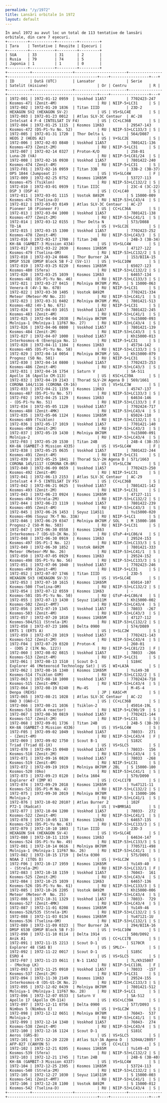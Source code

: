 ```yaml
---
permalink: "/y/1972"
title: Lansări orbitale în 1972
layout: default
---
```


    În anul 1972 au avut loc un total de 113 tentative de lansări orbitale, din care 7 eșecuri.
    +---------+-----------+---------+---------+
    | Țara    | Tentative | Reușite | Eșecuri |
    +---------+-----------+---------+---------+
    | SUA     | 33        | 31      | 2       |
    | Rusia   | 79        | 74      | 5       |
    | Japonia | 1         | 1       | 0       |
    +---------+-----------+---------+---------+
    +----------+------------------+-----------------------+---------------+----------------------------------------+----+-----------------+---+
    | ID       | Dată (UTC)       | Lansator              | Serie         | Satelit (misiune)                      | Or | Centru          | R |
    +----------+------------------+-----------------------+---------------+----------------------------------------+----+-----------------+---+
    | 1972-001 | 1972-01-12 0959  | Voskhod 11A57         | 7702423-247   | Kosmos-471 (Zenit-4M)                  | RU | NIIP-5+LC31     | S |
    | 1972-002 | 1972-01-20 1836  | Titan IIID            | 23D-2         | HEXAGON SV2 (HEXAGON SV-2)             | US | VS+SLC4E        | S |
    | 1972-003 | 1972-01-23 0012  | Atlas SLV-3C Centaur  | AC-28         | Intelsat 4 F-4 (INTELSAT IV F4)        | US | CC+LC36B        | S |
    | 1972-004 | 1972-01-25 1115  | Kosmos 11K63          | 29547-143     | Kosmos-472 (DS-P1-Yu No. 52)           | RU | NIIP-53+LC133/3 | S |
    | 1972-005 | 1972-01-31 1720  | Thor Delta L          | 564/D087      | HEOS 2 (HEOS A2)                       | US | V+SLC2E         | S |
    | 1972-006 | 1972-02-03 0840  | Voskhod 11A57         | 7801421-136   | Kosmos-473 (Zenit-2M)                  | RU | NIIP-5+LC31     | S |
    | 1972-007 | 1972-02-14 0327  | Proton-K/D            | 258-01        | Luna-20 (VA)                           | RU | NIIP-5+LC81/24  | S |
    | 1972-008 | 1972-02-16 0930  | Voskhod 11A57         | 7801422-240   | Kosmos-474 (Zenit-4M)                  | RU | NIIP-5+LC31     | S |
    | 1972-F01 | 1972-02-16 0959  | Titan 33B             | 33B-2 (3B-37) | OPS 1844 (Jumpseat 2)                  | US | VS+SLC4W        | F |
    | 1972-009 | 1972-02-25 0752  | Kosmos 11K65M         | 53727-113     | Kosmos-475 (Tsiklon)                   | RU | NIIP-53+LC132/2 | S |
    | 1972-010 | 1972-03-01 0939  | Titan IIIC            | 23C-4 (3C-22) | DSP 3 (DSP 4)                          | US | CC+LC40         | S |
    | 1972-011 | 1972-03-01 1115  | Vostok 8A92M          | S 15000-009   | Kosmos-476 (Tselina-D)                 | RU | NIIP-53+LC43/4  | S |
    | 1972-012 | 1972-03-03 0149  | Atlas SLV-3C Centaur  | AC-27         | Pioneer 10 (Pioneer F)                 | US | CC+LC36A        | S |
    | 1972-013 | 1972-03-04 1000  | Voskhod 11A57         | 7801421-138   | Kosmos-477 (Zenit-2M)                  | RU | NIIP-53+LC41/1  | S |
    | 1972-014 | 1972-03-12 0155  | Thor Delta N          | 573/D088      | TD-1A                                  | US | V+SLC2E         | S |
    | 1972-015 | 1972-03-15 1300  | Voskhod 11A57         | 7702423-252   | Kosmos-478 (Zenit-4M)                  | RU | NIIP-53+LC43/3  | S |
    | 1972-016 | 1972-03-17 1700  | Titan 24B             | 24B-3 (3B-34) | KH-8A (GAMBIT-3 Mission 4334)          | US | VS+SLC4W        | S |
    | 1972-017 | 1972-03-22 2030  | Kosmos 11K65M         | 47127-122     | Kosmos-479 (Tselina-OM)                | RU | NIIP-53+LC132/2 | S |
    | 1972-018 | 1972-03-24 0846  | Thor Burner 2A        | 153/BIIA-15   | DMSP 5528 (DMSP Block 5B F-2 (SV-1))   | US | V+SLC10W        | S |
    | 1972-019 | 1972-03-25 0220  | Kosmos 11K65M         | 65027-123     | Kosmos-480 (Sfera)                     | RU | NIIP-53+LC132/2 | S |
    | 1972-020 | 1972-03-25 1039  | Kosmos 11K63          | 64657-134     | Kosmos-481 (DS-P1-Yu No. 46)           | RU | NIIP-53+LC133/3 | S |
    | 1972-021 | 1972-03-27 0415  | Molniya 8K78M / MVL   | S 15000-063   | Venera-8 (4V-1 No. 670)                | RU | NIIP-5+LC31     | S |
    | 1972-022 | 1972-03-30 1405  | Vostok 8A92M          | 7702421-334   | Meteor (Meteor-MV No. 23)              | RU | NIIP-53+LC41/1  | S |
    | 1972-023 | 1972-03-31 0402  | Molniya 8K78M / MVL   | 7801421-513   | Kosmos-482 (4V-1 No. 671)              | RU | NIIP-5+LC31     | S |
    | 1972-024 | 1972-04-03 1015  | Voskhod 11A57         | 7801422-245   | Kosmos-483 (Zenit-4M)                  | RU | NIIP-53+LC41/1  | S |
    | 1972-025 | 1972-04-04 2038  | Molniya 8K78M         | Yu15000-093   | Molniya-1 (Molniya-1 11F67 No. 27)     | RU | NIIP-53+LC43/4  | S |
    | 1972-026 | 1972-04-06 0800  | Voskhod 11A57         | 7801421-139   | Kosmos-484 (Zenit-2M)                  | RU | NIIP-53+LC43/3  | S |
    | 1972-027 | 1972-04-07 1000  | Voskhod 11A57         | Kh15000-013   | Interkosmos-6 (Energiya No. 1)         | RU | NIIP-5+LC31     | S |
    | 1972-028 | 1972-04-11 1104  | Kosmos 11K63          | 45734-142     | Kosmos-485 (DS-P1-Yu No. 58)           | RU | NIIP-53+LC133/3 | S |
    | 1972-029 | 1972-04-14 0054  | Molniya 8K78M / SOL   | Kh15000-079   | Prognoz (SO No. 501)                   | RU | NIIP-5+LC31     | S |
    | 1972-030 | 1972-04-14 0800  | Voskhod 11A57         | 7702423-253   | Kosmos-486 (Zenit-4M)                  | RU | NIIP-53+LC43/3  | S |
    | 1972-031 | 1972-04-16 1754  | Saturn V              | SA-511        | Apollo 16 (Apollo CM-113)              | US | KSC+LC39A       | S |
    | 1972-032 | 1972-04-19 2143  | Thorad SLV-2H Agena D | 569/1661      | CORONA 144/1116 (CORONA CR-16)         | US | VS+SLC3W        | S |
    | 1972-033 | 1972-04-21 1159  | Kosmos 11K63          | 45747-137     | Kosmos-487 (DS-P1-Yu No. 57)           | RU | NIIP-53+LC133/3 | S |
    | 1972-F02 | 1972-04-25 1129  | Kosmos 11K63          | 64634-146     | - (DS-P1-Yu No. 51)                    | RU | NIIP-53+LC133/3 | F |
    | 1972-034 | 1972-05-05 1120  | Voskhod 11A57         | 7702424-717   | Kosmos-488 (Zenit-4MK)                 | RU | NIIP-53+LC43/4  | S |
    | 1972-035 | 1972-05-06 1124  | Kosmos 11K65M         | 65024-110     | Kosmos-489 (Tsiklon)                   | RU | NIIP-53+LC132/1 | S |
    | 1972-036 | 1972-05-17 1019  | Voskhod 11A57         | 7701421-140   | Kosmos-490 (Zenit-2M)                  | RU | NIIP-53+LC43/3  | S |
    | 1972-037 | 1972-05-19 1430  | Molniya 8K78M         | Yu15000-091   | Molniya-2                              | RU | NIIP-53+LC43/4  | S |
    | 1972-F03 | 1972-05-20 1530  | Titan 24B             | 24B-4 (3B-35) | KH-8A (GAMBIT-3 Mission 4335)          | US | VS+SLC4W        | F |
    | 1972-038 | 1972-05-25 0635  | Voskhod 11A57         | 7801422-244   | Kosmos-491 (Zenit-4M)                  | RU | NIIP-5+LC31     | S |
    | 1972-039 | 1972-05-25 1841  | Thorad SLV-2H Agena D | 571/1663      | CORONA 145/1117 (CORONA CR-8R)         | US | VS+SLC3W        | S |
    | 1972-040 | 1972-06-09 0659  | Voskhod 11A57         | 7702423-250   | Kosmos-492 (Zenit-4M)                  | RU | NIIP-5+LC31     | S |
    | 1972-041 | 1972-06-13 2153  | Atlas SLV-3C Centaur  | AC-29         | Intelsat 4 F-5 (INTELSAT IV F5)        | US | CC+LC36B        | S |
    | 1972-042 | 1972-06-21 0625  | Voskhod 11A57         | 7801421-142   | Kosmos-493 (Zenit-2M)                  | RU | NIIP-5+LC31     | S |
    | 1972-043 | 1972-06-23 0924  | Kosmos 11K65M         | 47127-111     | Kosmos-494 (Strela-2M)                 | RU | NIIP-53+LC132/2 | S |
    | 1972-044 | 1972-06-23 1119  | Voskhod 11A57         | 7801422-239   | Kosmos-495 (Zenit-4M)                  | RU | NIIP-53+LC43/3  | S |
    | 1972-045 | 1972-06-26 1453  | Soyuz 11A511          | Yu15000-020   | Kosmos-496 (Soyuz 7K-T No. 33A)        | RU | NIIP-5+LC1      | S |
    | 1972-046 | 1972-06-29 0347  | Molniya 8K78M / SOL   | M 15000-108   | Prognoz-2 (SO-M No. 503)               | RU | NIIP-5+LC31     | S |
    | 1972-047 | 1972-06-30 0558  | Kosmos 11K63          | -             | Interkosmos-7 (DS-U3-IK No. 3)         | RU | GTsP-4+LC86/4   | S |
    | 1972-048 | 1972-06-30 0919  | Kosmos 11K63          | 29524-153     | Kosmos-497 (DS-P1-I No. 12)            | RU | NIIP-53+LC133/3 | S |
    | 1972-049 | 1972-06-30 1852  | Vostok 8A92M          | 7801421-333   | Meteor (Meteor-MV No. 26)              | RU | NIIP-53+LC41/1  | S |
    | 1972-050 | 1972-07-05 0929  | Kosmos 11K63          | 29524-152     | Kosmos-498 (DS-P1-Yu No. 56)           | RU | NIIP-53+LC133/3 | S |
    | 1972-051 | 1972-07-06 1040  | Voskhod 11A57         | 7702423-246   | Kosmos-499 (Zenit-4M)                  | RU | NIIP-5+LC31     | S |
    | 1972-052 | 1972-07-07 1746  | Titan IIID            | 23D-5         | HEXAGON SV3 (HEXAGON SV-3)             | US | VS+SLC4E        | S |
    | 1972-053 | 1972-07-10 1615  | Kosmos 11K65M         | 65014-107     | Kosmos-500 (Tselina-OM)                | RU | NIIP-53+LC132/2 | S |
    | 1972-054 | 1972-07-12 0559  | Kosmos 11K63          | -             | Kosmos-501 (DS-P1-Yu No. 50)           | RU | GTsP-4+LC86/4   | S |
    | 1972-055 | 1972-07-13 1430  | Soyuz 11A511M         | Kh15000-002   | Kosmos-502 (Zenit-4MT)                 | RU | NIIP-53+LC43/4  | S |
    | 1972-056 | 1972-07-19 1345  | Voskhod 11A57         | 78033  -267   | Kosmos-503 (Zenit-4M)                  | RU | NIIP-53+LC43/3  | S |
    | 1972-057 | 1972-07-20 1810  | Kosmos 11K65M         | 47127-112     | Kosmos-504/511 (Strela-1M)             | RU | NIIP-53+LC132/2 | S |
    | 1972-058 | 1972-07-23 1806  | Delta 0900            | 574/D089      | ERTS 1 (ERTS A)                        | US | V+SLC2W         | S |
    | 1972-059 | 1972-07-28 1019  | Voskhod 11A57         | 7702421-143   | Kosmos-512 (Zenit-2M)                  | RU | NIIP-53+LC43/4  | S |
    | 1972-F04 | 1972-07-29 0320  | Proton-K              | 260-01        | - (DOS 2 (17K No. 122))                | RU | NIIP-5+LC81/23  | F |
    | 1972-060 | 1972-08-02 0815  | Voskhod 11A57         | 78033  -266   | Kosmos-513 (Zenit-4M)                  | RU | NIIP-5+LC31     | S |
    | 1972-061 | 1972-08-13 1510  | Scout D-1             | S184C         | Explorer 46 (Meteoroid Technology Sat) | US | WI+LA3A         | S |
    | 1972-062 | 1972-08-16 1340  | Kosmos 11K65M         | Yu149-38      | Kosmos-514 (Tsiklon GVM)               | RU | NIIP-53+LC132/2 | S |
    | 1972-063 | 1972-08-18 1000  | Voskhod 11A57         | 7702424-718   | Kosmos-515 (Zenit-4MK)                 | RU | NIIP-53+LC43/4  | S |
    | 1972-064 | 1972-08-19 0240  | Mu-4S                 | M-4S-4        | Denpa (REXS)                           | JP | KASC+M          | S |
    | 1972-065 | 1972-08-21 1028  | Atlas SLV-3C Centaur  | AC-22         | OAO 3 (OAO-C)                          | US | CC+LC36B        | S |
    | 1972-066 | 1972-08-21 1036  | Tsiklon-2             | 45014-19L     | Kosmos-516 (US-A reactor)              | RU | NIIP-5+LC90/19  | S |
    | 1972-067 | 1972-08-30 0819  | Voskhod 11A57         | 7702421-144   | Kosmos-517 (Zenit-2M)                  | RU | NIIP-5+LC31     | S |
    | 1972-068 | 1972-09-01 1736  | Titan 24B             | 24B-5 (3B-39) | KH-8A (GAMBIT-3 Mission 4336)          | US | VS+SLC4W        | S |
    | 1972-F05 | 1972-09-02 1049  | Voskhod 11A57         | 78033-  271   | - (Zenit-4M)                           | RU | NIIP-53+LC43/4  | F |
    | 1972-069 | 1972-09-02 1750  | Scout B-1             | S182C         | Triad (Triad OI-1X)                    | US | VS+SLC5         | S |
    | 1972-070 | 1972-09-15 0940  | Voskhod 11A57         | 78033-  156   | Kosmos-518 (Zenit-2M)                  | RU | NIIP-53+LC43/4  | S |
    | 1972-071 | 1972-09-16 0820  | Voskhod 11A57         | 78033  -268   | Kosmos-519 (Zenit-4M)                  | RU | NIIP-5+LC31     | S |
    | 1972-072 | 1972-09-19 1919  | Molniya 8K78M / 2BL   | S 15000-100   | Kosmos-520 (Oko)                       | RU | NIIP-53+LC41/1  | S |
    | 1972-073 | 1972-09-23 0120  | Delta 1604            | 579/D090      | Explorer 47 (IMP H)                    | US | CC+LC17B        | S |
    | 1972-074 | 1972-09-29 2018  | Kosmos 11K65M         | Yu47121-11    | Kosmos-521 (DS-P1-M No. 4)             | RU | NIIP-53+LC132/2 | S |
    | 1972-075 | 1972-09-30 2019  | Molniya 8K78M         | S 15000-106   | Molniya-2                              | RU | NIIP-53+LC41/1  | S |
    | 1972-076 | 1972-10-02 2010? | Atlas Burner 2        | 102F          | P72-1 (Radcat)                         | US | V+BMRSA1        | S |
    | 1972-077 | 1972-10-04 1200  | Voskhod 11A57         | 78033-  272   | Kosmos-522 (Zenit-4M)                  | RU | NIIP-53+LC41/1  | S |
    | 1972-078 | 1972-10-05 1130  | Kosmos 11K63          | 64657-135     | Kosmos-523 (DS-P1-Yu No. 63)           | RU | NIIP-53+LC133/3 | S |
    | 1972-079 | 1972-10-10 1803  | Titan IIID            | 23D-3         | HEXAGON SV4 (HEXAGON SV-4)             | US | VS+SLC4E        | S |
    | 1972-080 | 1972-10-11 1319  | Kosmos 11K63          | 64634-147     | Kosmos-524 (DS-P1-Yu No. 49)           | RU | NIIP-53+LC133/3 | S |
    | 1972-081 | 1972-10-14 0616  | Molniya 8K78M         | 7705711-498   | Molniya-1 (Molniya-1 11F67 No. 26)     | RU | NIIP-53+LC41/1  | S |
    | 1972-082 | 1972-10-15 1719  | Delta 0300            | 575/D091      | NOAA 2 (ITOS D)                        | US | V+SLC2W         | S |
    | 1972-F06 | 1972-10-17 1959  | Kosmos 11K65M         | Yu149-40      | - (Strela-2M)                          | RU | NIIP-53+LC132/1 | F |
    | 1972-083 | 1972-10-18 1159  | Voskhod 11A57         | 76043-  161   | Kosmos-525 (Zenit-2M)                  | RU | NIIP-53+LC43/4  | S |
    | 1972-084 | 1972-10-25 1039  | Kosmos 11K63          | 64657-136     | Kosmos-526 (DS-P1-Yu No. 61)           | RU | NIIP-53+LC133/3 | S |
    | 1972-085 | 1972-10-26 2205  | Vostok 8A92M          | Kh15000-006   | Meteor (Meteor-M  No. 25)              | RU | NIIP-53+LC43/4  | S |
    | 1972-086 | 1972-10-31 1329  | Voskhod 11A57         | 78033-  729   | Kosmos-527 (Zenit-4MK)                 | RU | NIIP-53+LC43/4  | S |
    | 1972-087 | 1972-11-01 0208  | Kosmos 11K65M         | Yu149-46      | Kosmos-528/535 (Strela-1M)             | RU | NIIP-53+LC132/2 | S |
    | 1972-088 | 1972-11-03 0134  | Kosmos 11K65M         | Yu47121-1U    | Kosmos-536 (Tselina-OM)                | RU | NIIP-53+LC132/1 | S |
    | 1972-089 | 1972-11-09 0323  | Thor Burner 2A        | 294/BIIA-16   | DMSP 6530 (DMSP Block 5B F-3)          | US | V+SLC10W        | S |
    | 1972-090 | 1972-11-10 0114  | Delta 1914            | 580/D092      | Anik A1                                | US | CC+LC17B        | S |
    | 1972-091 | 1972-11-15 2213  | Scout D-1             | S170CR        | Explorer 48 (SAS B)                    | US | SMLC+-          | S |
    | 1972-092 | 1972-11-22 0017  | Scout D-1             | S185C         | ESRO 4                                 | US | VS+SLC5         | S |
    | 1972-F07 | 1972-11-23 0611  | N-1 11A52             | 7L/Kh15007    | - (Mockup LK)                          | RU | NIIP-5+LC110L   | F |
    | 1972-093 | 1972-11-25 0910  | Voskhod 11A57         | 78033  -157   | Kosmos-537 (Zenit-2M)                  | RU | NIIP-5+LC31     | S |
    | 1972-094 | 1972-11-30 2149  | Kosmos 11K63          | 29524-155     | Interkosmos-8 (DS-U1-IK No. 2)         | RU | NIIP-53+LC133/3 | S |
    | 1972-095 | 1972-12-02 0439  | Molniya 8K78M         | 7801421-512   | Molniya-1 (Molniya-1 11F67 No. 28)     | RU | NIIP-5+LC1      | S |
    | 1972-096 | 1972-12-07 0533  | Saturn V              | SA-512        | Apollo 17 (Apollo CM-114)              | US | KSC+LC39A       | S |
    | 1972-097 | 1972-12-11 0756  | Delta 0900            | 577/D093      | Nimbus 5 (Nimbus E)                    | US | V+SLC2W         | S |
    | 1972-098 | 1972-12-12 0651  | Molniya 8K78M         | 76043-  537   | Molniya-2                              | RU | NIIP-53+LC41/1  | S |
    | 1972-099 | 1972-12-14 1340  | Voskhod 11A57         | 76043-  274   | Kosmos-538 (Zenit-4M)                  | RU | NIIP-53+LC43/4  | S |
    | 1972-100 | 1972-12-16 1124  | Scout D-1             | S181C         | Aeros (GRS-B)                          | US | VS+SLC5         | S |
    | 1972-101 | 1972-12-20 2220  | Atlas SLV-3A Agena D  | 5204A/2805?   | AFP-827 (CANYON 5)                     | US | CC+LC13         | S |
    | 1972-102 | 1972-12-21 0205  | Kosmos 11K65M         | Yu149-43      | Kosmos-539 (Sfera)                     | RU | NIIP-53+LC132/2 | S |
    | 1972-103 | 1972-12-21 1745  | Titan 24B             | 24B-6 (3B-40) | KH-8A (GAMBIT-3 Mission 4337)          | US | VS+SLC4W        | S |
    | 1972-104 | 1972-12-25 2305  | Kosmos 11K65M         | 53724-113     | Kosmos-540 (Strela-2M)                 | RU | NIIP-53+LC132/2 | S |
    | 1972-105 | 1972-12-27 1030  | Soyuz 11A511M         | S 15000-003   | Kosmos-541 (Zenit-4MT)                 | RU | NIIP-53+LC41/1  | S |
    | 1972-106 | 1972-12-28 1100  | Vostok 8A92M          | S 15000-012   | Kosmos-542 (Tselina-D)                 | RU | NIIP-53+LC43/4  | S |
    +----------+------------------+-----------------------+---------------+----------------------------------------+----+-----------------+---+

